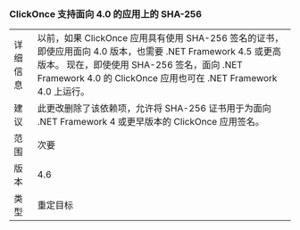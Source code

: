 ### <a name="clickonce-supports-sha-256-on-40-targeted-apps"></a>ClickOnce 支持面向 4.0 的应用上的 SHA-256

|   |   |
|---|---|
|详细信息|以前，如果 ClickOnce 应用具有使用 SHA-256 签名的证书，即使应用面向 4.0 版本，也需要 .NET Framework 4.5 或更高版本。 现在，即使使用 SHA-256 签名，面向 .NET Framework 4.0 的 ClickOnce 应用也可在 .NET Framework 4.0 上运行。|
|建议|此更改删除了该依赖项，允许将 SHA-256 证书用于为面向 .NET Framework 4 或更早版本的 ClickOnce 应用签名。|
|范围|次要|
|版本|4.6|
|类型|重定目标|

